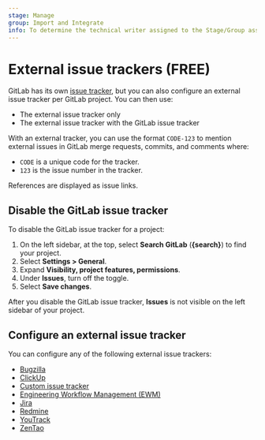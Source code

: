 ```yaml
---
stage: Manage
group: Import and Integrate
info: To determine the technical writer assigned to the Stage/Group associated with this page, see https://about.gitlab.com/handbook/product/ux/technical-writing/#assignments
---
```


# External issue trackers **(FREE)**

GitLab has its own [issue tracker](../user/project/issues/index.md),
but you can also configure an external issue tracker per GitLab project.
You can then use:

- The external issue tracker only
- The external issue tracker with the GitLab issue tracker

With an external tracker, you can use the format `CODE-123` to mention
external issues in GitLab merge requests, commits, and comments where:

- `CODE` is a unique code for the tracker.
- `123` is the issue number in the tracker.

References are displayed as issue links.

## Disable the GitLab issue tracker

To disable the GitLab issue tracker for a project:

1. On the left sidebar, at the top, select **Search GitLab** (**{search}**) to find your project.
1. Select **Settings > General**.
1. Expand **Visibility, project features, permissions**.
1. Under **Issues**, turn off the toggle.
1. Select **Save changes**.

After you disable the GitLab issue tracker, **Issues** is not visible on the left sidebar of your project.

## Configure an external issue tracker

You can configure any of the following external issue trackers:

- [Bugzilla](../user/project/integrations/bugzilla.md)
- [ClickUp](../user/project/integrations/clickup.md)
- [Custom issue tracker](../user/project/integrations/custom_issue_tracker.md)
- [Engineering Workflow Management (EWM)](../user/project/integrations/ewm.md)
- [Jira](../integration/jira/index.md)
- [Redmine](../user/project/integrations/redmine.md)
- [YouTrack](../user/project/integrations/youtrack.md)
- [ZenTao](../user/project/integrations/zentao.md)

